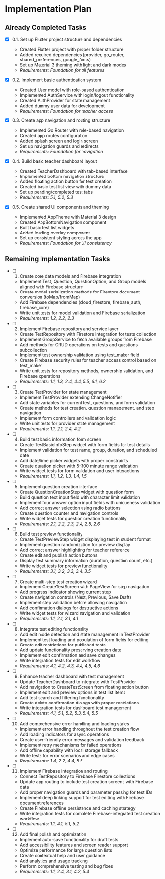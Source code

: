 # Implementation Plan

## Already Completed Tasks

- [x] 0.1. Set up Flutter project structure and dependencies
  - Created Flutter project with proper folder structure
  - Added required dependencies (provider, go_router, shared_preferences, google_fonts)
  - Set up Material 3 theming with light and dark modes
  - _Requirements: Foundation for all features_

- [x] 0.2. Implement basic authentication system
  - Created User model with role-based authentication
  - Implemented AuthService with login/logout functionality
  - Created AuthProvider for state management
  - Added dummy user data for development
  - _Requirements: Foundation for teacher access_

- [x] 0.3. Create app navigation and routing structure
  - Implemented Go Router with role-based navigation
  - Created app routes configuration
  - Added splash screen and login screen
  - Set up navigation guards and redirects
  - _Requirements: Foundation for navigation_

- [x] 0.4. Build basic teacher dashboard layout
  - Created TeacherDashboard with tab-based interface
  - Implemented bottom navigation structure
  - Added floating action button for test creation
  - Created basic test list view with dummy data
  - Set up pending/completed test tabs
  - _Requirements: 5.1, 5.2, 5.3_

- [x] 0.5. Create shared UI components and theming
  - Implemented AppTheme with Material 3 design
  - Created AppBottomNavigation component
  - Built basic test list widgets
  - Added loading overlay component
  - Set up consistent styling across the app
  - _Requirements: Foundation for UI consistency_

## Remaining Implementation Tasks

- [ ] 1. Create core data models and Firebase integration
  - Implement Test, Question, QuestionOption, and Group models aligned with Firebase structure
  - Create model serialization methods for Firestore document conversion (toMap/fromMap)
  - Add Firebase dependencies (cloud_firestore, firebase_auth, firebase_core)
  - Write unit tests for model validation and Firebase serialization
  - _Requirements: 1.2, 2.2, 2.3_

- [ ] 2. Implement Firebase repository and service layer
  - Create TestRepository with Firestore integration for tests collection
  - Implement GroupService to fetch available groups from Firebase
  - Add methods for CRUD operations on tests and questions subcollection
  - Implement test ownership validation using test_maker field
  - Create Firebase security rules for teacher access control based on test_maker
  - Write unit tests for repository methods, ownership validation, and Firebase operations
  - _Requirements: 1.1, 1.3, 2.4, 4.4, 5.5, 6.1, 6.2_

- [ ] 3. Create TestProvider for state management
  - Implement TestProvider extending ChangeNotifier
  - Add state variables for current test, questions, and form validation
  - Create methods for test creation, question management, and step navigation
  - Implement form controllers and validation logic
  - Write unit tests for provider state management
  - _Requirements: 1.1, 2.1, 2.4, 4.2_

- [ ] 4. Build test basic information form screen
  - Create TestBasicInfoStep widget with form fields for test details
  - Implement validation for test name, group, duration, and scheduled date
  - Add date/time picker widgets with proper constraints
  - Create duration picker with 5-300 minute range validation
  - Write widget tests for form validation and user interactions
  - _Requirements: 1.1, 1.2, 1.3, 1.4, 1.5_

- [ ] 5. Implement question creation interface
  - Create QuestionCreationStep widget with question form
  - Build question text input field with character limit validation
  - Implement four answer option input fields with uniqueness validation
  - Add correct answer selection using radio buttons
  - Create question counter and navigation controls
  - Write widget tests for question creation functionality
  - _Requirements: 2.1, 2.2, 2.3, 2.4, 2.5, 2.6_

- [ ] 6. Build test preview functionality
  - Create TestPreviewStep widget displaying test in student format
  - Implement question randomization for preview display
  - Add correct answer highlighting for teacher reference
  - Create edit and publish action buttons
  - Display test summary information (duration, question count, etc.)
  - Write widget tests for preview functionality
  - _Requirements: 3.1, 3.2, 3.3, 3.4, 3.5_

- [ ] 7. Create multi-step test creation wizard
  - Implement CreateTestScreen with PageView for step navigation
  - Add progress indicator showing current step
  - Create navigation controls (Next, Previous, Save Draft)
  - Implement step validation before allowing navigation
  - Add confirmation dialogs for destructive actions
  - Write widget tests for wizard navigation and validation
  - _Requirements: 1.1, 2.1, 3.1, 4.1_

- [ ] 8. Integrate test editing functionality
  - Add edit mode detection and state management in TestProvider
  - Implement test loading and population of form fields for editing
  - Create edit restrictions for published tests
  - Add update functionality preserving creation date
  - Implement edit confirmation and save changes
  - Write integration tests for edit workflow
  - _Requirements: 4.1, 4.2, 4.3, 4.4, 4.5, 4.6_

- [ ] 9. Enhance teacher dashboard with test management
  - Update TeacherDashboard to integrate with TestProvider
  - Add navigation to CreateTestScreen from floating action button
  - Implement edit and preview options in test list items
  - Add test search and filtering functionality
  - Create delete confirmation dialogs with proper restrictions
  - Write integration tests for dashboard test management
  - _Requirements: 4.1, 5.1, 5.2, 5.3, 5.4, 5.5_

- [ ] 10. Add comprehensive error handling and loading states
  - Implement error handling throughout the test creation flow
  - Add loading indicators for async operations
  - Create user-friendly error messages and validation feedback
  - Implement retry mechanisms for failed operations
  - Add offline capability with local storage fallback
  - Write tests for error scenarios and edge cases
  - _Requirements: 1.4, 2.2, 4.4, 5.5_

- [ ] 11. Implement Firebase integration and routing
  - Connect TestRepository to Firebase Firestore collections
  - Update app routing to include test creation screens with Firebase data
  - Add proper navigation guards and parameter passing for test IDs
  - Implement deep linking support for test editing with Firebase document references
  - Create Firebase offline persistence and caching strategy
  - Write integration tests for complete Firebase-integrated test creation workflow
  - _Requirements: 1.1, 4.1, 5.1, 5.2_

- [ ] 12. Add final polish and optimization
  - Implement auto-save functionality for draft tests
  - Add accessibility features and screen reader support
  - Optimize performance for large question lists
  - Create contextual help and user guidance
  - Add analytics and usage tracking
  - Perform comprehensive testing and bug fixes
  - _Requirements: 1.1, 2.4, 3.1, 4.2, 5.4_